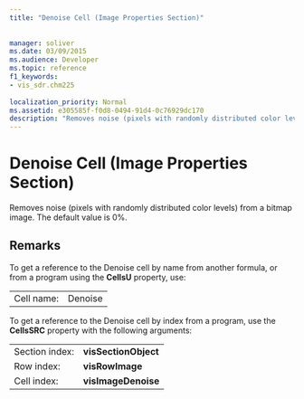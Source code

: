 ```yaml
---
title: "Denoise Cell (Image Properties Section)"
 
 
manager: soliver
ms.date: 03/09/2015
ms.audience: Developer
ms.topic: reference
f1_keywords:
- vis_sdr.chm225
 
localization_priority: Normal
ms.assetid: e305585f-f0d8-0494-91d4-0c76929dc170
description: "Removes noise (pixels with randomly distributed color levels) from a bitmap image. The default value is 0%."
---
```


# Denoise Cell (Image Properties Section)

Removes noise (pixels with randomly distributed color levels) from a bitmap image. The default value is 0%.
  
## Remarks

To get a reference to the Denoise cell by name from another formula, or from a program using the **CellsU** property, use: 
  
|||
|:-----|:-----|
| Cell name:  <br/> | Denoise  <br/> |
   
To get a reference to the Denoise cell by index from a program, use the **CellsSRC** property with the following arguments: 
  
|||
|:-----|:-----|
| Section index:  <br/> |**visSectionObject** <br/> |
| Row index:  <br/> |**visRowImage** <br/> |
| Cell index:  <br/> |**visImageDenoise** <br/> |
   

